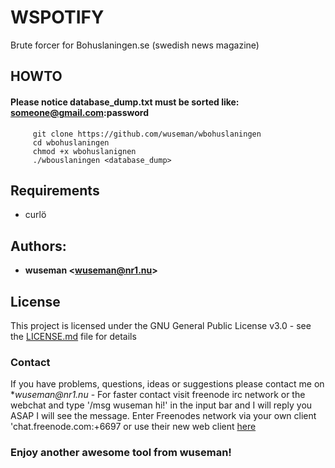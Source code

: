 # WSPOTIFY

Brute forcer for Bohuslaningen.se (swedish news magazine)

## HOWTO

#### Please notice database_dump.txt must be sorted like: someone@gmail.com:password

         git clone https://github.com/wuseman/wbohuslaningen
         cd wbohuslaningen
         chmod +x wbohuslanignen
         ./wbouslaningen <database_dump> 

## Requirements

* curlö

## Authors: 

* **wuseman <wuseman@nr1.nu\>** 

## License

This project is licensed under the GNU General Public License v3.0 - see the [LICENSE.md](LICENSE.md) file for details

### Contact

  If you have problems, questions, ideas or suggestions please contact me on *_wuseman@nr1.nu_  - For faster contact visit freenode irc network or the webchat and type '/msg wuseman hi!' in the input bar and I will reply you ASAP I will see the message.
  Enter Freenodes network via your own client 'chat.freenode.com:+6697 or use their new web client [here](https://webchat.freenode.net/)

### Enjoy another awesome tool from wuseman!

